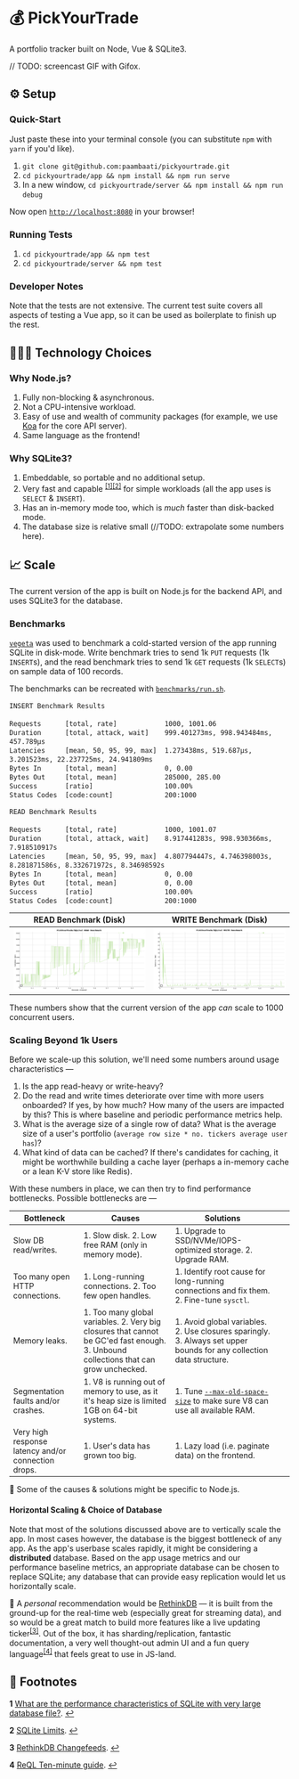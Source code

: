 # 💰 PickYourTrade
A portfolio tracker built on Node, Vue & SQLite3.

// TODO: screencast GIF with Gifox.

## ⚙️ Setup

### Quick-Start

Just paste these into your terminal console (you can substitute `npm` with `yarn` if you'd like).

1. `git clone git@github.com:paambaati/pickyourtrade.git`
2. `cd pickyourtrade/app && npm install && npm run serve`
3. In a new window, `cd pickyourtrade/server && npm install && npm run debug`

Now open [`http://localhost:8080`](http://localhost:8080) in your browser!

### Running Tests

1. `cd pickyourtrade/app && npm test`
2. `cd pickyourtrade/server && npm test`

### Developer Notes

Note that the tests are not extensive. The current test suite covers all aspects of testing a Vue app, so it can be used as boilerplate to finish up the rest.

## 👩🏻‍💻 Technology Choices

### Why Node.js?

1. Fully non-blocking & asynchronous.
2. Not a CPU-intensive workload.
3. Easy of use and wealth of community packages (for example, we use [Koa](https://koajs.com/) for the core API server).
4. Same language as the frontend!

### Why SQLite3?

1. Embeddable, so portable and no additional setup.
2. Very fast and capable <sup id="a1">[[1]](#f1)</sup><sup id="a2">[[2]](#f2)</sup> for simple workloads (all the app uses is `SELECT` &amp; `INSERT`).
3. Has an in-memory mode too, which is _much_ faster than disk-backed mode.
4. The database size is relative small (//TODO: extrapolate some numbers here).

## 📈 Scale

The current version of the app is built on Node.js for the backend API, and uses SQLite3 for the database.

### Benchmarks

[`vegeta`](https://github.com/tsenart/vegeta#limitations) was used to benchmark a cold-started version of the app running SQLite in disk-mode. Write benchmark tries to send 1k `PUT` requests (1k `INSERT`s), and the read benchmark tries to send 1k `GET` requests (1k `SELECT`s) on sample data of 100 records.

The benchmarks can be recreated with [`benchmarks/run.sh`](https://github.com/paambaati/pickyourtrade/blob/master/benchmarks/run.sh).

```
INSERT Benchmark Results

Requests      [total, rate]            1000, 1001.06
Duration      [total, attack, wait]    999.401273ms, 998.943484ms, 457.789µs
Latencies     [mean, 50, 95, 99, max]  1.273438ms, 519.687µs, 3.201523ms, 22.237725ms, 24.941809ms
Bytes In      [total, mean]            0, 0.00
Bytes Out     [total, mean]            285000, 285.00
Success       [ratio]                  100.00%
Status Codes  [code:count]             200:1000
```

```
READ Benchmark Results

Requests      [total, rate]            1000, 1001.07
Duration      [total, attack, wait]    8.917441283s, 998.930366ms, 7.918510917s
Latencies     [mean, 50, 95, 99, max]  4.807794447s, 4.746398003s, 8.281871586s, 8.332671972s, 8.34698592s
Bytes In      [total, mean]            0, 0.00
Bytes Out     [total, mean]            0, 0.00
Success       [ratio]                  100.00%
Status Codes  [code:count]             200:1000
```

READ Benchmark (Disk)      |  WRITE Benchmark (Disk)
:-------------------------:|:-------------------------:
![READ Benchmark Plot](benchmarks/results/read.png) | ![WRITE Benchmark Plot](benchmarks/results/insert.png)

These numbers show that the current version of the app _can_ scale to 1000 concurrent users.

### Scaling Beyond 1k Users

Before we scale-up this solution, we'll need some numbers around usage characteristics —

1. Is the app read-heavy or write-heavy?
2. Do the read and write times deteriorate over time with more users onboarded? If yes, by how much? How many of the users are impacted by this? This is where baseline and periodic performance metrics help.
3. What is the average size of a single row of data? What is the average size of a user's portfolio (`average row size * no. tickers average user has`)?
4. What kind of data can be cached? If there's candidates for caching, it might be worthwhile building a cache layer (perhaps a in-memory cache or a lean K-V store like Redis).

With these numbers in place, we can then try to find performance bottlenecks. Possible bottlenecks are —

| **Bottleneck** | **Causes** | **Solutions** |  |  |
|---------------------------------|--------------------------------------------------------------------------------------------------------------------------------------|---------------------------------------------------------------------------------------------------------------------|---|---|
| Slow DB read/writes. | 1. Slow disk. 2. Low free RAM (only in memory mode). | 1. Upgrade to SSD/NVMe/IOPS-optimized storage. 2. Upgrade RAM. |  |  |
| Too many open HTTP connections. | 1. Long-running connections. 2. Too few open handles. | 1. Identify root cause for long-running connections and fix them. 2. Fine-tune `sysctl`. |  |  |
| Memory leaks. | 1. Too many global variables. 2. Very big closures that cannot be GC'ed fast enough. 3. Unbound collections that can grow unchecked. | 1. Avoid global variables. 2. Use closures sparingly. 3. Always set upper bounds for any collection data structure. |  |  |
| Segmentation faults and/or crashes. | 1. V8 is running out of memory to use, as it it's heap size is limited 1GB on 64-bit systems. | 1. Tune [`--max-old-space-size`](https://nodejs.org/api/cli.html) to make sure V8 can use all available RAM. |  |  |
| Very high response latency and/or connection drops. | 1. User's data has grown too big. | 1. Lazy load (i.e. paginate data) on the frontend. |  |  |

🚩 Some of the causes & solutions might be specific to Node.js.

#### Horizontal Scaling & Choice of Database

Note that most of the solutions discussed above are to vertically scale the app. In most cases however, the database is the biggest bottleneck of any app. As the app's userbase scales rapidly, it might be considering a **distributed** database. Based on the app usage metrics and our performance baseline metrics, an appropriate database can be chosen to replace SQLite; any database that can provide easy replication would let us horizontally scale.

📣 A _personal_ recommendation would be [RethinkDB](https://www.rethinkdb.com/) — it is built from the ground-up for the real-time web (especially great for streaming data), and so would be a great match to build more features like a live updating ticker<sup id="a3">[[3]](#f3)</sup>. Out of the box, it has sharding/replication, fantastic documentation, a very well thought-out admin UI and a fun query language<sup id="a4">[[4]](#f4)</sup> that feels great to use in JS-land.

## 📝 Footnotes

<b id="f1">1</b> [What are the performance characteristics of SQLite with very large database file?](https://stackoverflow.com/questions/784173/what-are-the-performance-characteristics-of-sqlite-with-very-large-database-file). [↩](#a1)

<b id="f2">2</b> [SQLite Limits](https://www.sqlite.org/limits.html). [↩](#a2)

<b id="f3">3</b> [RethinkDB Changefeeds](https://www.rethinkdb.com/docs/changefeeds/javascript/). [↩](#a3)

<b id="f4">4</b> [ReQL Ten-minute guide](https://www.rethinkdb.com/docs/guide/javascript/). [↩](#a4)
